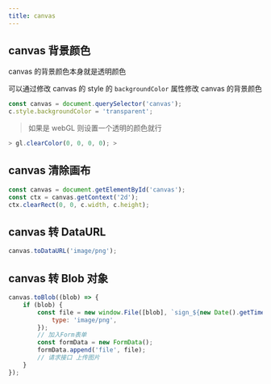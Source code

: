 ```yaml
---
title: canvas
---
```


## canvas 背景颜色

canvas 的背景颜色本身就是透明颜色

可以通过修改 canvas 的 style 的 `backgroundColor` 属性修改 canvas 的背景颜色

```js
const canvas = document.querySelector('canvas');
c.style.backgroundColor = 'transparent';
```

> 如果是 webGL 则设置一个透明的颜色就行
>
>

```js
> gl.clearColor(0, 0, 0, 0); >
```

## canvas 清除画布

```js
const canvas = document.getElementById('canvas');
const ctx = canvas.getContext('2d');
ctx.clearRect(0, 0, c.width, c.height);
```

## canvas 转 DataURL

```js
canvas.toDataURL('image/png');
```

## canvas 转 Blob 对象

```js
canvas.toBlob((blob) => {
    if (blob) {
        const file = new window.File([blob], `sign_${new Date().getTime()}.png`, {
            type: 'image/png',
        });
        // 加入Form表单
        const formData = new FormData();
        formData.append('file', file);
        // 请求接口 上传图片
    }
});
```
